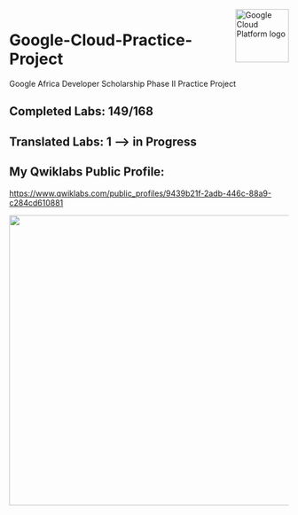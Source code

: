 <img src="https://avatars2.githubusercontent.com/u/2810941?v=3&s=96" alt="Google Cloud Platform logo" title="Google Cloud Platform" align="right" height="96" width="96"/>

# Google-Cloud-Practice-Project

Google Africa Developer Scholarship Phase II Practice Project 

## Completed Labs: 149/168
## Translated Labs: 1 --> in Progress


## My Qwiklabs Public Profile:
https://www.qwiklabs.com/public_profiles/9439b21f-2adb-446c-88a9-c284cd610881

<img src="https://tlcr3w.am.files.1drv.com/y4m-Obvuu40c4G9eVJ0dD6bqQ6CJpl184_GpnH5DNTLYVzUrki5zHbNvVhM-J2NOHukitEcSLzoWQU2pMteIkFABaVnPZKRwxwjAhJc2a4FvTahBwN0MZsV6xBDpGEWMl0aPFyBi1oIQPBr32WL44DlqjYMhGHvp1QohUyZksfWDvlkddTDVK8B0j2-SHQg6DXucFP4mhRHbUBexWPSeX7FlQ?width=988&height=524&cropmode=none" width="988" height="524" />
